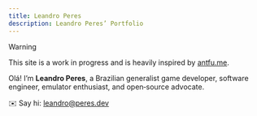 ```yaml
---
title: Leandro Peres
description: Leandro Peres’ Portfolio
---
```


> [!WARNING]
> This site is a work in progress and is heavily inspired by [antfu.me](https://antfu.me).

Olá! I’m **Leandro Peres**, a Brazilian generalist game developer, software engineer, emulator enthusiast, and open‑source advocate.

✉️ Say hi: <span class="font-mono">[leandro@peres.dev](mailto:leandroperes@protonmail.com)</span>
